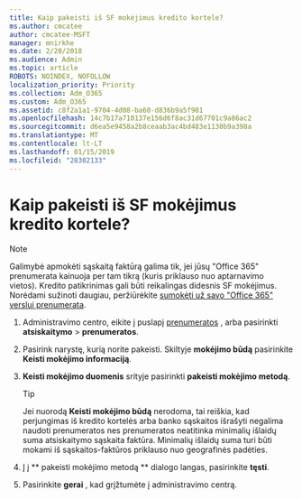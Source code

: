 ```yaml
---
title: Kaip pakeisti iš SF mokėjimus kredito kortele?
ms.author: cmcatee
author: cmcatee-MSFT
manager: mnirkhe
ms.date: 2/20/2018
ms.audience: Admin
ms.topic: article
ROBOTS: NOINDEX, NOFOLLOW
localization_priority: Priority
ms.collection: Adm_O365
ms.custom: Adm_O365
ms.assetid: c8f2a1a1-9704-4d08-ba60-d836b9a5f981
ms.openlocfilehash: 14c7b17a710137e156d6f8ac31d67701c9a86ac2
ms.sourcegitcommit: d6ea5e9458a2b8ceaab3ac4bd483e1130b9a398a
ms.translationtype: MT
ms.contentlocale: lt-LT
ms.lasthandoff: 01/15/2019
ms.locfileid: "28302133"
---
```

# <a name="how-do-i-change-from-credit-card-payments-to-invoice"></a>Kaip pakeisti iš SF mokėjimus kredito kortele?

> [!NOTE]
> Galimybė apmokėti sąskaitą faktūrą galima tik, jei jūsų "Office 365" prenumerata kainuoja per tam tikrą (kuris priklauso nuo aptarnavimo vietos). Kredito patikrinimas gali būti reikalingas didesnis SF mokėjimus. Norėdami sužinoti daugiau, peržiūrėkite [sumokėti už savo "Office 365" verslui prenumerata](https://support.office.com/article/734f4aab-df2d-4e9b-8cb1-691910bde216). 
  
1. Administravimo centro, eikite į puslapį [prenumeratos](https://go.microsoft.com/fwlink/p/?linkid=842054) , arba pasirinkti **atsiskaitymo** \> **prenumeratos**.
    
2. Pasirink narystę, kurią norite pakeisti. Skiltyje **mokėjimo būdą** pasirinkite **Keisti mokėjimo informaciją**.
    
3. **Keisti mokėjimo duomenis** srityje pasirinkti **pakeisti mokėjimo metodą**.
    
    > [!TIP]
    > Jei nuorodą **Keisti mokėjimo būdą** nerodoma, tai reiškia, kad perjungimas iš kredito kortelės arba banko sąskaitos išrašyti negalima naudoti prenumeratos nes prenumeratos neatitinka minimalių išlaidų suma atsiskaitymo sąskaita faktūra. Minimalių išlaidų suma turi būti mokami iš sąskaitos-faktūros priklauso nuo geografinės padėties. 
  
4. Į į ** pakeisti mokėjimo metodą ** dialogo langas, pasirinkite **tęsti**.
    
5. Pasirinkite **gerai** , kad grįžtumėte į administravimo centrą. 
    

